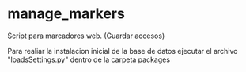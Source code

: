 # manage_markers
Script para marcadores web. (Guardar accesos)

Para realiar la instalacion inicial de la base de datos 
ejecutar el archivo "loadsSettings.py" dentro de la carpeta
packages


